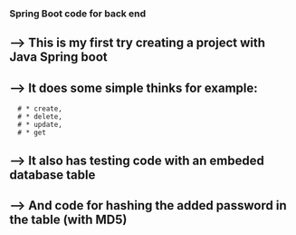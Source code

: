 ### Spring Boot code for back end

  ## --> This is my first try creating a project with Java Spring boot
  
  ## --> It does some simple thinks for example:
  
      # * create, 
      # * delete, 
      # * update, 
      # * get
    
  ## --> It also has testing code with an embeded database table
  
  ## --> And code for hashing the added password in the table (with MD5)


